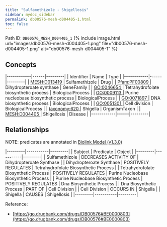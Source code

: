 ```yaml
---
title: "Sulfamethizole - Shigellosis"
sidebar: mydoc_sidebar
permalink: db00576-mesh-d004405-1.html
toc: false 
---
```



Path ID: `DB00576_MESH_D004405_1`
{% include image.html url="images/db00576-mesh-d004405-1.png" file="db00576-mesh-d004405-1.png" alt="db00576-mesh-d004405-1" %}

## Concepts

|------------|------|---------|
| Identifier | Name | Type    |
|------------|------|---------|
| <a href="https://identifiers.org/MESH:D013419">MESH:D013419 </a> | Sulfamethizole | Drug |
| <a href="https://identifiers.org/Pfam:PF00809">Pfam:PF00809 </a> | Dihydropteroate synthase | GeneFamily |
| <a href="https://identifiers.org/GO:0046654">GO:0046654 </a> | Tetrahydrofolate biosynthetic process | BiologicalProcess |
| <a href="https://identifiers.org/GO:0009113">GO:0009113 </a> | Purine nucleobase biosynthetic process | BiologicalProcess |
| <a href="https://identifiers.org/GO:0071897">GO:0071897 </a> | DNA biosynthetic process | BiologicalProcess |
| <a href="https://identifiers.org/GO:0051301">GO:0051301 </a> | Cell division | BiologicalProcess |
| <a href="https://identifiers.org/taxonomy:620">taxonomy:620 </a> | Shigella | OrganismTaxon |
| <a href="https://identifiers.org/MESH:D004405">MESH:D004405 </a> | Shigellosis | Disease |
|------------|------|---------|

## Relationships


NOTE: predicates are annotated in <a href="https://github.com/biolink/biolink-model/releases/tag/v1.3.0">Biolink Model (v1.3.0)</a>

|---------|-----------|---------|
| Subject | Predicate | Object  |
|---------|-----------|---------|
| Sulfamethizole | DECREASES ACTIVITY OF | Dihydropteroate Synthase |
| Dihydropteroate Synthase | POSITIVELY REGULATES | Tetrahydrofolate Biosynthetic Process |
| Tetrahydrofolate Biosynthetic Process | POSITIVELY REGULATES | Purine Nucleobase Biosynthetic Process |
| Purine Nucleobase Biosynthetic Process | POSITIVELY REGULATES | Dna Biosynthetic Process |
| Dna Biosynthetic Process | PART OF | Cell Division |
| Cell Division | OCCURS IN | Shigella |
| Shigella | CAUSES | Shigellosis |
|---------|-----------|---------|

Reference: 
  - [https://go.drugbank.com/drugs/DB00576#BE0000803](https://go.drugbank.com/drugs/DB00576#BE0000803)
